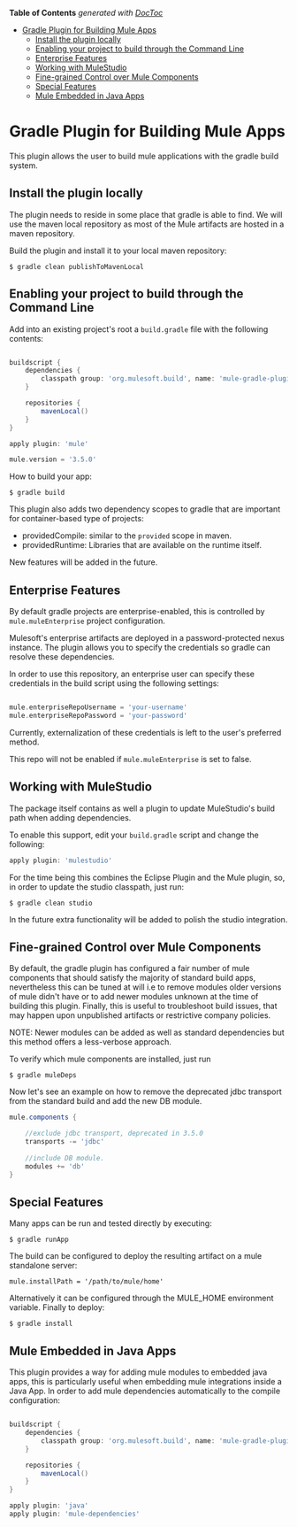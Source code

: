 <!-- START doctoc generated TOC please keep comment here to allow auto update -->
<!-- DON'T EDIT THIS SECTION, INSTEAD RE-RUN doctoc TO UPDATE -->
**Table of Contents**  *generated with [DocToc](http://doctoc.herokuapp.com/)*

- [Gradle Plugin for Building Mule Apps](#gradle-plugin-for-building-mule-apps)
  - [Install the plugin locally](#install-the-plugin-locally)
  - [Enabling your project to build through the Command Line](#enabling-your-project-to-build-through-the-command-line)
  - [Enterprise Features](#enterprise-features)
  - [Working with MuleStudio](#working-with-mulestudio)
  - [Fine-grained Control over Mule Components](#fine-grained-control-over-mule-components)
  - [Special Features](#special-features)
  - [Mule Embedded in Java Apps](#mule-embedded-in-java-apps)

<!-- END doctoc generated TOC please keep comment here to allow auto update -->

Gradle Plugin for Building Mule Apps
==================

This plugin allows the user to build mule applications with the gradle build system.


Install the plugin locally
----

The plugin needs to reside in some place that gradle is able to find. We will use the maven local repository as most of
the Mule artifacts are hosted in a maven repository.

Build the plugin and install it to your local maven repository:

    $ gradle clean publishToMavenLocal


Enabling your project to build through the Command Line
----

Add into an existing project's root a `build.gradle` file with the following contents:

```groovy

buildscript {
	dependencies {
		classpath group: 'org.mulesoft.build', name: 'mule-gradle-plugin', version: '1.0.0-SNAPSHOT'
	}

	repositories {
		mavenLocal()
	}
}

apply plugin: 'mule'

mule.version = '3.5.0'

```

How to build your app:

    $ gradle build

This plugin also adds two dependency scopes to gradle that are important for container-based type of projects:

  - providedCompile: similar to the `provided` scope in maven.
  - providedRuntime: Libraries that are available on the runtime itself.
  
New features will be added in the future.

Enterprise Features
----

By default gradle projects are enterprise-enabled, this is controlled by `mule.muleEnterprise` project configuration.

Mulesoft's enterprise artifacts are deployed in a password-protected nexus instance. The plugin allows you to specify the
 credentials so gradle can resolve these dependencies.
 
In order to use this repository, an enterprise user can specify these credentials in the build script using the following
 settings:
 
```groovy

mule.enterpriseRepoUsername = 'your-username'
mule.enterpriseRepoPassword = 'your-password'

```
Currently, externalization of these credentials is left to the user's preferred method.

This repo will not be enabled if `mule.muleEnterprise` is set to false.

Working with MuleStudio
----

The package itself contains as well a plugin to update MuleStudio's build path when adding dependencies.

To enable this support, edit your `build.gradle` script and change the following:

```groovy
apply plugin: 'mulestudio'
```

For the time being this combines the Eclipse Plugin and the Mule plugin, so, in order to update the studio classpath,
just run:

    $ gradle clean studio

In the future extra functionality will be added to polish the studio integration.

Fine-grained Control over Mule Components
----

By default, the gradle plugin has configured a fair number of mule components that should satisfy the majority of standard
build apps, nevertheless this can be tuned at will i.e to remove modules older versions of mule didn't have or to add
newer modules unknown at the time of building this plugin. Finally, this is useful to troubleshoot build issues, that may
happen upon unpublished artifacts or restrictive company policies.

NOTE: Newer modules can be added as well as standard dependencies but this method offers a less-verbose approach.

To verify which mule components are installed, just run

    $ gradle muleDeps

Now let's see an example on how to remove the deprecated jdbc transport from the standard build and add the new DB module.

```groovy
mule.components {

    //exclude jdbc transport, deprecated in 3.5.0
    transports -= 'jdbc'
   
    //include DB module.
    modules += 'db'
}
```
Special Features
----

Many apps can be run and tested directly by executing:

    $ gradle runApp

The build can be configured to deploy the resulting artifact on a mule standalone server:

    mule.installPath = '/path/to/mule/home'

Alternatively it can be configured through the MULE_HOME environment variable. Finally to deploy:

    $ gradle install

Mule Embedded in Java Apps
----

This plugin provides a way for adding mule modules to embedded java apps, this is particularly useful when embedding
mule integrations inside a Java App. In order to add mule dependencies automatically to the compile configuration:

```groovy

buildscript {
	dependencies {
		classpath group: 'org.mulesoft.build', name: 'mule-gradle-plugin', version: '1.0.0-SNAPSHOT'
	}

	repositories {
		mavenLocal()
	}
}

apply plugin: 'java'
apply plugin: 'mule-dependencies' 

```